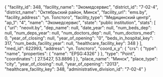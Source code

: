 {
    "facility_id": 348,
    "facility_name": "Экомедсервис",
    "district_id": "7-02-4",
    "district_name": "Октябрьский район, Минск",
    "facility_url": "ems.by",
    "facility_address": "ул. Толстого",
    "facility_type": "Медицинский центр",
    "ap_1": "4",
    "name": "Экомедсервис",
    "state": "public institution",
    "stats": [
        {
            "url": "neovit.by",
            "dep_name": null,
            "date_year": null,
            "num_beds_dep": null,
            "num_deps_year": null,
            "num_doctors_dep": null,
            "num_doctors_med": 0,
            "year_of_closing": null,
            "year_of_opening": "0",
            "beds_in_hospital_key": 317,
            "num_beds_facility_year": null,
            "healthcare_facility_key": 348
        }
    ],
    "med_id": 622993,
    "address": "ул. Толстого",
    "coord_x_y": {
        "crs": {
            "type": "name",
            "properties": {
                "name": "EPSG:4326"
            }
        },
        "type": "Point",
        "coordinates": [
            27.5427,
            53.8896
        ]
    },
    "place_name": "Минск",
    "place_type": "city",
    "year_of_closing": null,
    "year_of_opening": "2013",
    "healthcare_facility_key": 348,
    "administrative_division_id": "7-02-4"
}